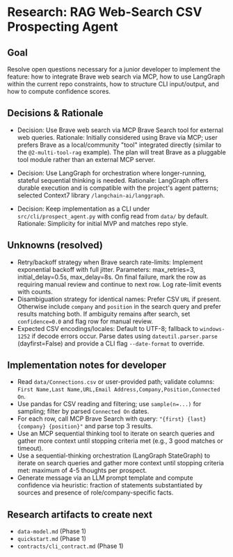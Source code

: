 # Research: RAG Web-Search CSV Prospecting Agent

## Goal
Resolve open questions necessary for a junior developer to implement the feature: how to integrate Brave web search via MCP, how to use LangGraph within the current repo constraints, how to structure CLI input/output, and how to compute confidence scores.

## Decisions & Rationale

- Decision: Use Brave web search via MCP Brave Search tool for external web queries.
  Rationale: Initially considered using Brave via MCP; user prefers Brave as a local/community "tool" integrated directly (similar to the `@2-multi-tool-rag` example). The plan will treat Brave as a pluggable tool module rather than an external MCP server.

- Decision: Use LangGraph for orchestration where longer-running, stateful sequential thinking is needed.
  Rationale: LangGraph offers durable execution and is compatible with the project's agent patterns; selected Context7 library `/langchain-ai/langgraph`.

- Decision: Keep implementation as a CLI under `src/cli/prospect_agent.py` with config read from `data/` by default.
  Rationale: Simplicity for initial MVP and matches repo style.

## Unknowns (resolved)

- Retry/backoff strategy when Brave search rate-limits: Implement exponential backoff with full jitter. Parameters: max_retries=3, initial_delay=0.5s, max_delay=8s. On final failure, mark the row as requiring manual review and continue to next row. Log rate-limit events with counts.
- Disambiguation strategy for identical names: Prefer CSV `URL` if present. Otherwise include `company` and `position` in the search query and prefer results matching both. If ambiguity remains after search, set `confidence=0.0` and flag row for manual review.
- Expected CSV encodings/locales: Default to UTF-8; fallback to `windows-1252` if decode errors occur. Parse dates using `dateutil.parser.parse` (dayfirst=False) and provide a CLI flag `--date-format` to override.

## Implementation notes for developer
- Read `data/Connections.csv` or user-provided path; validate columns: `First Name,Last Name,URL,Email Address,Company,Position,Connected On`.
- Use pandas for CSV reading and filtering; use `sample(n=...)` for sampling; filter by parsed `Connected On` dates.
- For each row, call MCP Brave Search with query: `"{first} {last} {company} {position}"` and parse top 3 results.
- Use an MCP sequential thinking tool to iterate on search queries and gather more context until stopping criteria met (e.g., 3 good matches or timeout).
 - Use a sequential-thinking orchestration (LangGraph StateGraph) to iterate on search queries and gather more context until stopping criteria met: maximum of 4-5 thoughts per prospect.
- Generate message via an LLM prompt template and compute confidence via heuristic: fraction of statements substantiated by sources and presence of role/company-specific facts.

## Research artifacts to create next
- `data-model.md` (Phase 1)
- `quickstart.md` (Phase 1)
- `contracts/cli_contract.md` (Phase 1)


